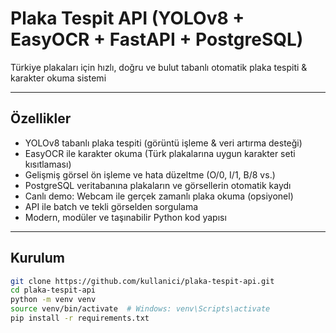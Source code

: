 # Plaka Tespit API (YOLOv8 + EasyOCR + FastAPI + PostgreSQL)

Türkiye plakaları için hızlı, doğru ve bulut tabanlı otomatik plaka tespiti & karakter okuma sistemi  

---

## Özellikler
- YOLOv8 tabanlı plaka tespiti (görüntü işleme & veri artırma desteği)
- EasyOCR ile karakter okuma (Türk plakalarına uygun karakter seti kısıtlaması)
- Gelişmiş görsel ön işleme ve hata düzeltme (O/0, I/1, B/8 vs.)
- PostgreSQL veritabanına plakaların ve görsellerin otomatik kaydı
- Canlı demo: Webcam ile gerçek zamanlı plaka okuma (opsiyonel)
- API ile batch ve tekli görselden sorgulama
- Modern, modüler ve taşınabilir Python kod yapısı

---

## Kurulum

```bash
git clone https://github.com/kullanici/plaka-tespit-api.git
cd plaka-tespit-api
python -m venv venv
source venv/bin/activate  # Windows: venv\Scripts\activate
pip install -r requirements.txt
